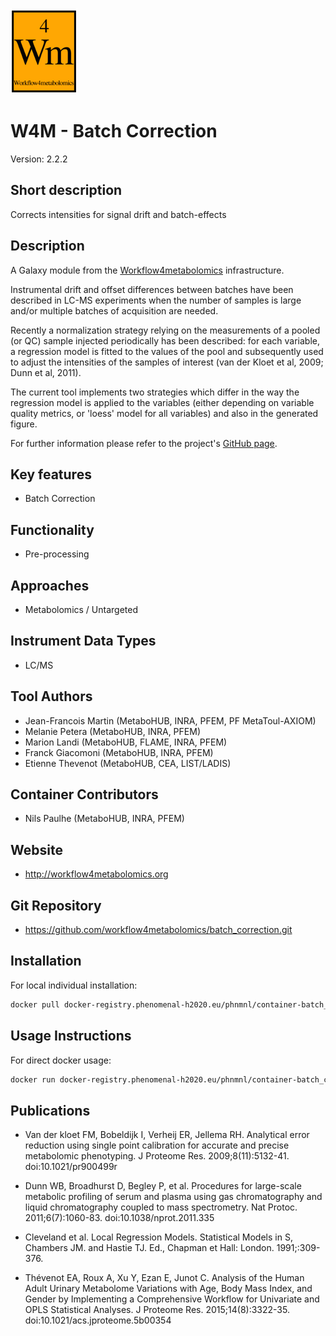<!-- Guidance: see https://github.com/phnmnl/phenomenal-h2020/wiki/The-Guideline-for-Container-GitHub-Respository-README.md-Creation -->

![Logo](w4m.png)

# W4M - Batch Correction
Version: 2.2.2

## Short description

<!-- 
This should only be 20 to 40 words, hopefully a single sentence.
-->

Corrects intensities for signal drift and batch-effects

## Description

A Galaxy module from the [Workflow4metabolomics](http://workflow4metabolomics.org) infrastructure. 

Instrumental drift and offset differences between batches have been described in LC-MS experiments when the number of samples is large and/or multiple batches of acquisition are needed.

Recently a normalization strategy relying on the measurements of a pooled (or QC) sample injected periodically has been described: for each variable, a regression model is fitted to the values of the pool and subsequently used to adjust the intensities of the samples of interest (van der Kloet et al, 2009; Dunn et al, 2011).

The current tool implements two strategies which differ in the way the regression model is applied to the variables (either depending on variable quality metrics, or 'loess' model for all variables) and also in the generated figure.

For further information please refer to the project's [GitHub page](https://github.com/workflow4metabolomics/batch_correction). 

## Key features

- Batch Correction

## Functionality

- Pre-processing 

## Approaches

- Metabolomics / Untargeted
  
## Instrument Data Types

- LC/MS

## Tool Authors

- Jean-Francois Martin (MetaboHUB, INRA, PFEM, PF MetaToul-AXIOM)
- Melanie Petera (MetaboHUB, INRA, PFEM)
- Marion Landi (MetaboHUB, FLAME, INRA, PFEM)
- Franck Giacomoni (MetaboHUB, INRA, PFEM)
- Etienne Thevenot (MetaboHUB, CEA, LIST/LADIS)

## Container Contributors

- Nils Paulhe (MetaboHUB, INRA, PFEM)

## Website

- http://workflow4metabolomics.org

## Git Repository

- https://github.com/workflow4metabolomics/batch_correction.git

## Installation 

For local individual installation:

```bash
docker pull docker-registry.phenomenal-h2020.eu/phnmnl/container-batch_correction
```

## Usage Instructions

For direct docker usage:

```bash
docker run docker-registry.phenomenal-h2020.eu/phnmnl/container-batch_correction ...
```

## Publications

<!-- Guidance:
Use AMA style publications as a list (you can export AMA from PubMed, on the Formats: Citation link when looking at the entry).
IMPORTANT: Publications section must be placed at the end and cannot be emptied!
-->

- Van der kloet FM, Bobeldijk I, Verheij ER, Jellema RH. Analytical error reduction using single point calibration for accurate and precise metabolomic phenotyping. J Proteome Res. 2009;8(11):5132-41. doi:10.1021/pr900499r 

- Dunn WB, Broadhurst D, Begley P, et al. Procedures for large-scale metabolic profiling of serum and plasma using gas chromatography and liquid chromatography coupled to mass spectrometry. Nat Protoc. 2011;6(7):1060-83. doi:10.1038/nprot.2011.335 

- Cleveland et al. Local Regression Models. Statistical Models in S, Chambers JM. and Hastie TJ. Ed., Chapman et Hall: London. 1991;:309-376.

- Thévenot EA, Roux A, Xu Y, Ezan E, Junot C. Analysis of the Human Adult Urinary Metabolome Variations with Age, Body Mass Index, and Gender by Implementing a Comprehensive Workflow for Univariate and OPLS Statistical Analyses. J Proteome Res. 2015;14(8):3322-35. doi:10.1021/acs.jproteome.5b00354

<!-- 
Template used: https://github.com/phnmnl/container-rnmr/blob/master/README.md
Tool used for AMA citation formatting: https://mickschroeder.com/citation/?
--->

